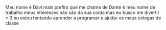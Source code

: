 Meu nome é Davi mais prefiro que me chame de Dante é meu nome de trabalho
meus interesses não são da sua conta mas eu busco me divertir >:3
eu estou tentando aprender a programar
e ajudar os meus colegas de classe

<!---
Davi-de-Andrade-Pieckhardt/Davi-de-Andrade-Pieckhardt is a ✨ special ✨ repository because its `README.md` (this file) appears on your GitHub profile.
You can click the Preview link to take a look at your changes.
--->
